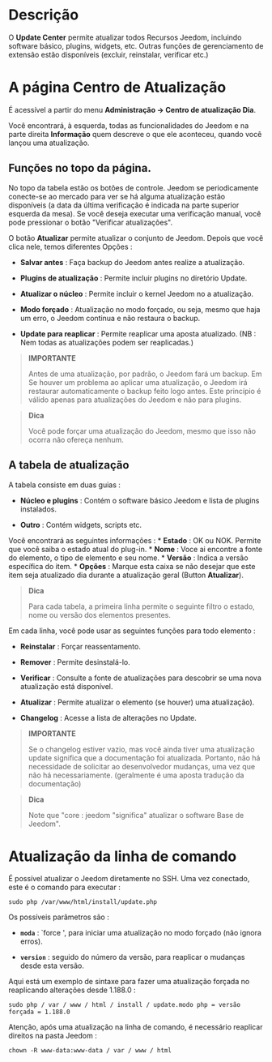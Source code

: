 Descrição 
===========

O **Update Center** permite atualizar todos
Recursos Jeedom, incluindo software básico,
plugins, widgets, etc. Outras funções de gerenciamento de extensão
estão disponíveis (excluir, reinstalar, verificar etc.)

A página Centro de Atualização 
================================

É acessível a partir do menu **Administração → Centro de atualização
Dia**.

Você encontrará, à esquerda, todas as funcionalidades do
Jeedom e na parte direita **Informação** quem descreve o que ele
aconteceu, quando você lançou uma atualização.

Funções no topo da página. 
---------------------------------

No topo da tabela estão os botões de controle. Jeedom se
periodicamente conecte-se ao mercado para ver se há alguma atualização
estão disponíveis (a data da última verificação é indicada na parte superior
esquerda da mesa). Se você deseja executar uma verificação manual,
você pode pressionar o botão "Verificar atualizações".

O botão **Atualizar** permite atualizar o conjunto de
Jeedom. Depois que você clica nele, temos diferentes
Opções :

-   **Salvar antes** : Faça backup do Jeedom antes
    realize a atualização.

-   **Plugins de atualização** : Permite incluir plugins no diretório
    Update.

-   **Atualizar o núcleo** : Permite incluir o kernel Jeedom no
    a atualização.

-   **Modo forçado** : Atualização no modo forçado, ou seja,
    mesmo que haja um erro, o Jeedom continua e não restaura
    o backup.

-   **Update para reaplicar** : Permite reaplicar uma aposta
    atualizado. (NB : Nem todas as atualizações podem ser reaplicadas.)

> **IMPORTANTE**
>
> Antes de uma atualização, por padrão, o Jeedom fará um backup. Em
> Se houver um problema ao aplicar uma atualização, o Jeedom irá
> restaurar automaticamente o backup feito logo antes. Este princípio
> é válido apenas para atualizações do Jeedom e não para plugins.

> **Dica**
>
> Você pode forçar uma atualização do Jeedom, mesmo que isso não ocorra
> não ofereça nenhum.

A tabela de atualização 
---------------------------

A tabela consiste em duas guias :

-   **Núcleo e plugins** : Contém o software básico Jeedom e
    lista de plugins instalados.

-   **Outro** : Contém widgets, scripts etc.

Você encontrará as seguintes informações : \* **Estado** : OK ou NOK.
Permite que você saiba o estado atual do plug-in. \* **Nome** : Voce ai
encontre a fonte do elemento, o tipo de elemento e seu nome. \*
**Versão** : Indica a versão específica do item. \* **Opções** :
Marque esta caixa se não desejar que este item seja atualizado
dia durante a atualização geral (Button **Atualizar**).

> **Dica**
>
> Para cada tabela, a primeira linha permite o seguinte filtro
> o estado, nome ou versão dos elementos presentes.

Em cada linha, você pode usar as seguintes funções para
todo elemento :

-   **Reinstalar** : Forçar reassentamento.

-   **Remover** : Permite desinstalá-lo.

-   **Verificar** : Consulte a fonte de atualizações para descobrir se
    uma nova atualização está disponível.

-   **Atualizar** : Permite atualizar o elemento (se houver)
    uma atualização).

-   **Changelog** : Acesse a lista de alterações no
    Update.

> **IMPORTANTE**
>
> Se o changelog estiver vazio, mas você ainda tiver uma atualização
> update significa que a documentação foi atualizada.
> Portanto, não há necessidade de solicitar ao desenvolvedor
> mudanças, uma vez que não há necessariamente. (geralmente é uma aposta
> tradução da documentação)

> **Dica**
>
> Note que "core : jeedom "significa" atualizar o software
> Base de Jeedom".

Atualização da linha de comando 
================================

É possível atualizar o Jeedom diretamente no SSH.
Uma vez conectado, este é o comando para executar :

    sudo php /var/www/html/install/update.php

Os possíveis parâmetros são :

-   **`moda`** : `force ', para iniciar uma atualização no modo forçado (não
    ignora erros).

-   **`version`** : seguido do número da versão, para reaplicar o
    mudanças desde esta versão.

Aqui está um exemplo de sintaxe para fazer uma atualização forçada no
reaplicando alterações desde 1.188.0 :

    sudo php / var / www / html / install / update.modo php = versão forçada = 1.188.0

Atenção, após uma atualização na linha de comando, é necessário
reaplicar direitos na pasta Jeedom :

    chown -R www-data:www-data / var / www / html
